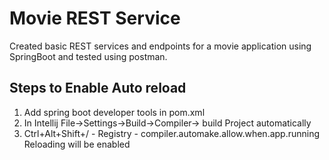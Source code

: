 # Movie REST Service

Created basic REST services and endpoints for a movie application using SpringBoot and tested using postman.

## Steps to Enable Auto reload

1. Add spring boot developer tools in pom.xml
2. In Intellij File->Settings->Build->Compiler-> build Project automatically
3. Ctrl+Alt+Shift+/    - Registry - compiler.automake.allow.when.app.running 
Reloading will be enabled
